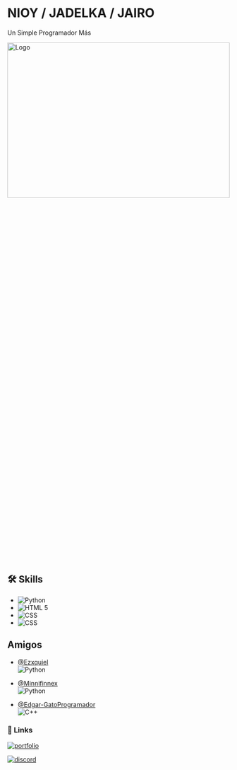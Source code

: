 # NIOY / JADELKA / JAIRO

Un Simple Programador Más

<img src="https://i.ibb.co/8YGrxqJ/banner.png" alt="Logo" style="width: 100%; height: 30%; object-fit: cover;">


## 🛠 Skills
+ ![Python](https://img.shields.io/badge/python-0A66C2?style=for-the-badge&logo=python&logoColor=white)
+ ![HTML 5](https://img.shields.io/badge/HTML5-0A66C2?style=for-the-badge&logo=html5&logoColor=white)
+ ![CSS](https://img.shields.io/badge/CSS-0A66C2?style=for-the-badge&logo=css3&logoColor=white)
+ ![CSS](https://img.shields.io/badge/SQL-0A66C2?style=for-the-badge&logo=sqlite&logoColor=white)



## Amigos

- [@Ezxquiel](https://github.com/Ezxquiel) <br> ![Python](https://img.shields.io/badge/python-0A66C2?style=for-the-badge&logo=python&logoColor=white)

- [@Minnifinnex](https://github.com/MinniFinnex)  <br> ![Python](https://img.shields.io/badge/python-0A66C2?style=for-the-badge&logo=python&logoColor=white)

- [@Edgar-GatoProgramador](https://github.com/Gatoprogramador888)  <br> ![C++](https://img.shields.io/badge/cpp-0A66C2?style=for-the-badge&logo=c%2B%2B&logoColor=white)



### 🔗 Links
[![portfolio](https://img.shields.io/badge/my_portfolio-000?style=for-the-badge&logo=&logoColor=white)](https://nioywebsv.netlify.app/)

[![discord](https://img.shields.io/badge/Discord-0A66C2?style=for-the-badge&logo=discord&logoColor=white)](https://discord.gg/dZ5jY3cBEm)

